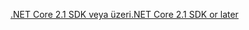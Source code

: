 [<span data-ttu-id="91d10-101">.NET Core 2.1 SDK veya üzeri</span><span class="sxs-lookup"><span data-stu-id="91d10-101">.NET Core 2.1 SDK or later</span></span>](https://dotnet.microsoft.com/download/dotnet-core)
